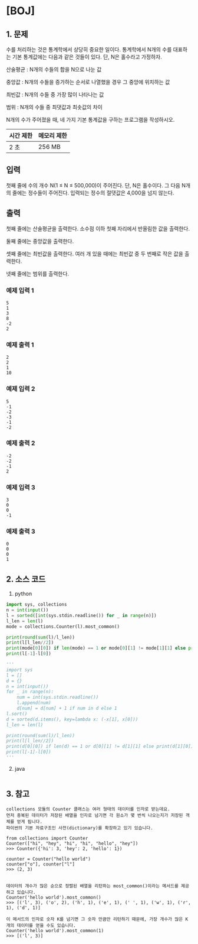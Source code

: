 # [BOJ]

## 1. 문제

수를 처리하는 것은 통계학에서 상당히 중요한 일이다. 통계학에서 N개의 수를 대표하는 기본 통계값에는 다음과 같은 것들이 있다. 단, N은 홀수라고 가정하자.

산술평균 : N개의 수들의 합을 N으로 나눈 값

중앙값 : N개의 수들을 증가하는 순서로 나열했을 경우 그 중앙에 위치하는 값

최빈값 : N개의 수들 중 가장 많이 나타나는 값

범위 : N개의 수들 중 최댓값과 최솟값의 차이

N개의 수가 주어졌을 때, 네 가지 기본 통계값을 구하는 프로그램을 작성하시오.


| 시간 제한 | 메모리 제한 |
|:------|:-------| 
| 2 초   | 256 MB |


## 입력

첫째 줄에 수의 개수 N(1 ≤ N ≤ 500,000)이 주어진다. 단, N은 홀수이다. 그 다음 N개의 줄에는 정수들이 주어진다. 입력되는 정수의 절댓값은 4,000을 넘지 않는다.


## 출력

첫째 줄에는 산술평균을 출력한다. 소수점 이하 첫째 자리에서 반올림한 값을 출력한다.

둘째 줄에는 중앙값을 출력한다.

셋째 줄에는 최빈값을 출력한다. 여러 개 있을 때에는 최빈값 중 두 번째로 작은 값을 출력한다.

넷째 줄에는 범위를 출력한다.


### 예제 입력 1

```
5
1
3
8
-2
2
```

### 예제 출력 1

```
2
2
1
10
```


### 예제 입력 2

```
5
-1
-2
-3
-1
-2
```

### 예제 출력 2

```
-2
-2
-1
2
```


### 예제 입력 3

```
3
0
0
-1
```

### 예제 출력 3

```
0
0
0
1
```

## 2. 소스 코드

1. python

```python
import sys, collections
n = int(input())
l = sorted([int(sys.stdin.readline()) for _ in range(n)])
l_len = len(l)
mode = collections.Counter(l).most_common()

print(round(sum(l)/l_len))
print(l[l_len//2])
print(mode[0][0]) if len(mode) == 1 or mode[0][1] != mode[1][1] else print(mode[1][0])
print(l[-1]-l[0])

'''
import sys
l = []
d = {}
n = int(input())
for _ in range(n):
    num = int(sys.stdin.readline())
    l.append(num)
    d[num] = d[num] + 1 if num in d else 1
l.sort()
d = sorted(d.items(), key=lambda x: (-x[1], x[0]))
l_len = len(l)

print(round(sum(l)/l_len))
print(l[l_len//2])
print(d[0][0]) if len(d) == 1 or d[0][1] != d[1][1] else print(d[1][0])
print(l[-1]-l[0])
'''

```

2. java

```java

```


## 3. 참고

```
collections 모듈의 Counter 클래스는 여러 형태의 데이터를 인자로 받는데요.
먼저 중복된 데이터가 저장된 배열을 인자로 넘기면 각 원소가 몇 번씩 나오는지가 저장된 객체를 얻게 됩니다.
파이썬의 기본 자료구조인 사전(dictionary)를 확장하고 있기 있습니다.

from collections import Counter
Counter(["hi", "hey", "hi", "hi", "hello", "hey"])
>>> Counter({'hi': 3, 'hey': 2, 'hello': 1})

counter = Counter("hello world")
counter["o"], counter["l"]
>>> (2, 3)


데이터의 개수가 많은 순으로 정렬된 배열을 리턴하는 most_common()이라는 메서드를 제공하고 있습니다.
Counter('hello world').most_common()
>>> [('l', 3), ('o', 2), ('h', 1), ('e', 1), (' ', 1), ('w', 1), ('r', 1), ('d', 1)]

이 메서드의 인자로 숫자 K를 넘기면 그 숫자 만큼만 리턴하기 때문에, 가장 개수가 많은 K개의 데이터를 얻을 수도 있습니다.
Counter('hello world').most_common(1)
>>> [('l', 3)]
```



